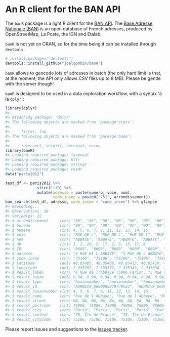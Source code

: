 
<!-- README.md is generated from README.Rmd. Please edit that file -->
An R client for the BAN API
===========================

The `banR` package is a light R client for the [BAN API](https://adresse.data.gouv.fr/api/). The [Base Adresse Nationale (BAN)](https://adresse.data.gouv.fr/) is an open database of French adresses, produced by OpenStreetMap, La Poste, the IGN and Etalab.

`banR` is not yet on CRAN, so for the time being it can be installed through `devtools`:

``` r
# install.packages("devtools")
devtools::install_github("joelgombin/banR")
```

`banR` allows to geocode lots of adresses in batch (the only hard limit is that, at the moment, the API only allows CSV files up to 8 MB). Please be gentle with the server though!

`banR` is designed to be used in a data exploration workflow, with a syntax 'à la `dplyr`':

``` r
library(dplyr)
#> 
#> Attaching package: 'dplyr'
#> The following objects are masked from 'package:stats':
#> 
#>     filter, lag
#> The following objects are masked from 'package:base':
#> 
#>     intersect, setdiff, setequal, union
library(banR)
#> Loading required package: lazyeval
#> Loading required package: httr
#> Loading required package: stringr
#> Loading required package: readr
data("paris2012")

test_df <- paris2012 %>%
              slice(1:10) %>%
              mutate(adresse = paste(numero, voie, nom),
                     code_insee = paste0("751", arrondissement))
ban_search(test_df, adresse, code_insee = "code_insee") %>% glimpse
#> Geocoding...
#> Observations: 10
#> Variables: 22
#> $ arrondissement     (chr) "06", "06", "06", "06", "06", "06", "06", "...
#> $ bureau             (chr) "09", "09", "09", "09", "09", "09", "09", "...
#> $ numero             (int) 4, 5, 6, 7, 8, 11, 12, 13, 14, 16
#> $ voie               (chr) "RUE DE L", "RUE DE L", "RUE DE L", "RUE DE...
#> $ nom                (chr) "ABBAYE", "ABBAYE", "ABBAYE", "ABBAYE", "AB...
#> $ nb                 (int) 1, 1, 20, 2, 17, 2, 9, 15, 17, 8
#> $ ID                 (chr) "0609", "0609", "0609", "0609", "0609", "06...
#> $ adresse            (chr) "4 RUE DE L ABBAYE", "5 RUE DE L ABBAYE", "...
#> $ code_insee         (chr) "75106", "75106", "75106", "75106", "75106"...
#> $ latitude           (dbl) 48.85405, 48.85406, 48.85413, 48.85410, 48....
#> $ longitude          (dbl) 2.335707, 2.335172, 2.335349, 2.335034, 2.3...
#> $ result_label       (chr) "4 Rue de l'Abbaye 75006 Paris", "5 Rue de ...
#> $ result_score       (dbl) 0.94, 0.94, 0.94, 0.94, 0.94, 0.94, 0.94, 0...
#> $ result_type        (chr) "housenumber", "housenumber", "housenumber"...
#> $ result_id          (chr) "ADRNIVX_0000000270779523", "ADRNIVX_000000...
#> $ result_housenumber (int) 4, 5, 6, 7, 8, 11, 12, 13, 14, 16
#> $ result_name        (chr) "Rue de l'Abbaye", "Rue de l'Abbaye", "Rue ...
#> $ result_street      (chr) NA, NA, NA, NA, NA, NA, NA, NA, NA, NA
#> $ result_postcode    (int) 75006, 75006, 75006, 75006, 75006, 75006, 7...
#> $ result_city        (chr) "Paris", "Paris", "Paris", "Paris", "Paris"...
#> $ result_context     (chr) "75, Île-de-France", "75, Île-de-France", "...
#> $ result_citycode    (int) 75106, 75106, 75106, 75106, 75106, 75106, 7...
```

Please report issues and suggestions to the [issues tracker](https://github.com/joelgombin/banR/issues).
